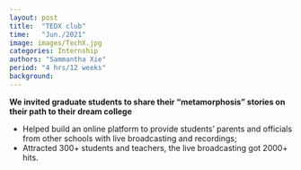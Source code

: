 ```yaml
---
layout: post
title:  "TEDX club"
time:   "Jun./2021"
image: images/TechX.jpg
categories: Internship
authors: "Sammantha Xie"
period: "4 hrs/12 weeks"
background: 
---
```


**We invited graduate students to share their “metamorphosis” stories on their path to their dream college**
- Helped build an online platform to provide students’ parents and officials from other schools with live broadcasting and recordings;
- Attracted 300+ students and teachers, the live broadcasting got 2000+ hits.